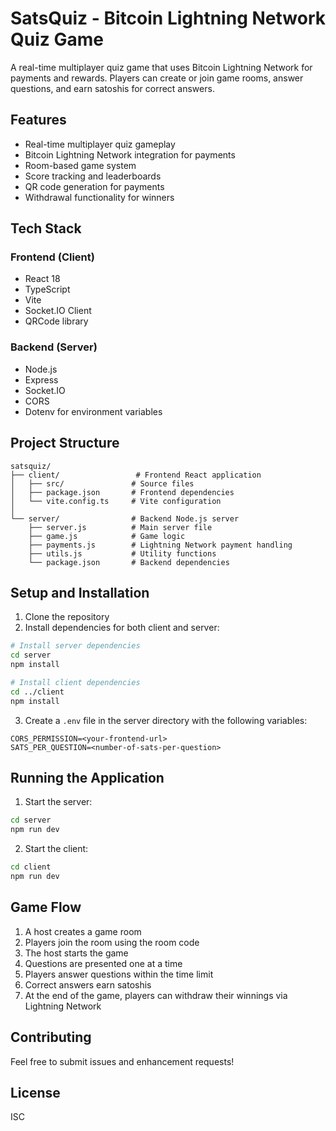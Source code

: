 # SatsQuiz - Bitcoin Lightning Network Quiz Game

A real-time multiplayer quiz game that uses Bitcoin Lightning Network for payments and rewards. Players can create or join game rooms, answer questions, and earn satoshis for correct answers.

## Features

- Real-time multiplayer quiz gameplay
- Bitcoin Lightning Network integration for payments
- Room-based game system
- Score tracking and leaderboards
- QR code generation for payments
- Withdrawal functionality for winners

## Tech Stack

### Frontend (Client)
- React 18
- TypeScript
- Vite
- Socket.IO Client
- QRCode library

### Backend (Server)
- Node.js
- Express
- Socket.IO
- CORS
- Dotenv for environment variables

## Project Structure

```
satsquiz/
├── client/                 # Frontend React application
│   ├── src/               # Source files
│   ├── package.json       # Frontend dependencies
│   └── vite.config.ts     # Vite configuration
│
└── server/                # Backend Node.js server
    ├── server.js          # Main server file
    ├── game.js            # Game logic
    ├── payments.js        # Lightning Network payment handling
    ├── utils.js           # Utility functions
    └── package.json       # Backend dependencies
```

## Setup and Installation

1. Clone the repository
2. Install dependencies for both client and server:

```bash
# Install server dependencies
cd server
npm install

# Install client dependencies
cd ../client
npm install
```

3. Create a `.env` file in the server directory with the following variables:
```
CORS_PERMISSION=<your-frontend-url>
SATS_PER_QUESTION=<number-of-sats-per-question>
```

## Running the Application

1. Start the server:
```bash
cd server
npm run dev
```

2. Start the client:
```bash
cd client
npm run dev
```

## Game Flow

1. A host creates a game room
2. Players join the room using the room code
3. The host starts the game
4. Questions are presented one at a time
5. Players answer questions within the time limit
6. Correct answers earn satoshis
7. At the end of the game, players can withdraw their winnings via Lightning Network

## Contributing

Feel free to submit issues and enhancement requests!

## License

ISC 